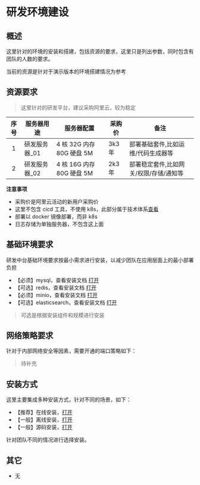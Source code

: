 # 研发环境建设

## 概述

这里针对的环境的安装和搭建，包括资源的要求，这里只是列出参数，同时包含有团队的人数的要求。

当前的资源是针对于演示版本的环境搭建情况为参考

## 资源要求

> 这里针对的研发平台，建议采购阿里云，较为稳定

| 序号 | 服务器用途     | 服务器配置                | 采购价 | 备注                                   |
| :--: | -------------- | ------------------------- | ------ | -------------------------------------- |
|  1   | 研发服务器\_01 | 4 核 32G 内存 80G 硬盘 5M | 3k3 年 | 部署基础套件,比如运维/代码生成器等     |
|  2   | 研发服务器\_02 | 4 核 16G 内存 80G 硬盘 5M | 2k3 年 | 部署稳定套件,比如网关/权限/存储/通知等 |

**注意事项**

- 采购价是阿里云活动的新用户采购价
- 这里不包含 cicd 工具，不使用 k8s，此部分属于技术体系[查看](/env/development/)
- 部署以 docker 镜像部署，而非 k8s
- 日志存储为单独服务器，不包含这上面

## 基础环境要求

研发中台基础环境要求按最小需求进行安装，以减少团队在应用层面上的最小部署负担

- 【必须】mysql，查看安装文档 [打开][mysql]
- 【可选】redis，查看安装文档 [打开][redis]
- 【必须】minio，查看安装文档 [打开][minio]
- 【可选】elasticsearch，查看安装文档 [打开][elasticsearch]


> 可选是根据安装组件和规模进行安装

[mysql]: /operation/08_mysql/01_MySQL单点安装.md
[redis]: /operation/06_redis/01_Redis单点安装.md
[minio]: /operation/27_minio/01_MinIO单机安装.md
[elasticsearch]: /operation/22_elk/04_elk单机版本安装.md


## 网络策略要求

针对于内部网络安全等因素，需要开通的端口策略如下：

> 待补充

## 安装方式

这里主要集成多种安装方式，针对不同的场景，如下：

- 【推荐】在线安装，[打开][online_install]
- 【一般】离线安装，[打开][offline_install]
- 【一般】源码安装，[打开][source_install]

针对团队不同的情况进行选择安装。

[online_install]: /env/development/install/21_安装流程.md
[offline_install]: /env/development/install/25_Docker单独安装.md
[source_install]: /env/development/install/24_Jenkinsfile安装.md

## 其它

- 无
